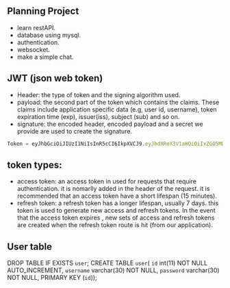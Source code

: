 ## Planning Project
* learn restAPI.
* database using mysql.
* authentication.
* websocket.
* make a simple chat.

## JWT (json web token)
* Header: the type of token and the signing algorithm used.
* payload: the second part of the token which contains the claims. These claims include application specific data (e.g, user id, username), token expiration time (exp), issuer(iss), subject (sub) and so on.
* signature: the encoded header, encoded payload and a secret we provide are used to create the signature.
```javascript
Token = eyJhbGciOiJIUzI1NiIsInR5cCI6IkpXVCJ9.eyJhdXRoX3V1aWQiOiIxZGQ5MDEwYy00MzI4LTRmZjMtYjllNi05NDRkODQ4ZTkzNzUiLCJhdXRob3JpemVkIjp0cnVlLCJ1c2VyX2lkIjo3fQ.Qy8l-9GUFsXQm4jqgswAYTAX9F4cngrl28WJVYNDwtM
```

## token types:
* access token: an access token in used for requests that require authentication. it is nomarlly added in the header of the request. it is recommended that an access token have a short lifespan (15 minutes).
* refresh token: a refresh token has a longer lifespan, usually 7 days. this token is used to generate new access and refresh tokens. In the event that the access token expires , new sets of access and refresh tokens are created when the refresh token route is hit (from our application).

## User table
DROP TABLE IF EXISTS `user`; 
    CREATE TABLE `user`( 
    `id` int(11) NOT NULL AUTO_INCREMENT, 
    `username` varchar(30) NOT NULL, 
    `password` varchar(30) NOT NULL, 
    PRIMARY KEY (`id`));